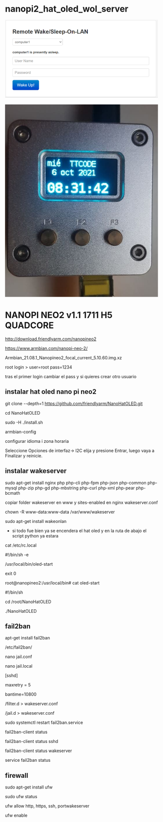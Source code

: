# nanopi2_hat_oled_wol_server


![alt tag](https://github.com/reproteq/nanopi2_hat_oled_wol_server/blob/main/wake.png)


![alt tag](https://github.com/reproteq/nanopi2_hat_oled_wol_server/blob/main/nanopi2-wol-server.png)


# NANOPI NEO2 v1.1 1711 H5 QUADCORE

http://download.friendlyarm.com/nanopineo2

https://www.armbian.com/nanopi-neo-2/

Armbian_21.08.1_Nanopineo2_focal_current_5.10.60.img.xz

root login >  user=root pass=1234

tras el primer login cambiar el pass y si quieres crear otro usuario

## instalar hat oled nano pi neo2

git clone --depth=1 https://github.com/friendlyarm/NanoHatOLED.git
 
cd NanoHatOLED
 
sudo -H ./install.sh

armbian-config

configurar idioma i zona horaria

Seleccione Opciones de interfaz-> I2C elija y presione Entrar, luego vaya a Finalizar y reinicie.


## instalar wakeserver

sudo apt-get install nginx php php-cli php-fpm php-json php-common php-mysql php-zip php-gd php-mbstring php-curl php-xml php-pear php-bcmath 

copiar folder  wakeserver en www y sites-enabled en nginx  wakeserver.conf

chown -R www-data:www-data /var/www/wakeserver

sudo apt-get install wakeonlan

* si todo fue bien ya se encendera el hat oled y en la ruta de abajo el script python ya estara

cat /etc/rc.local

#!/bin/sh -e

/usr/local/bin/oled-start

exit 0

root@nanopineo2:/usr/local/bin# cat oled-start

#!/bin/sh

cd /root/NanoHatOLED

./NanoHatOLED

## fail2ban 

apt-get install fail2ban

/etc/fail2ban/

nano jail.conf

nano jail.local

[sshd]

maxretry = 5

bantime=10800

/filter.d  > wakeserver.conf

/jail.d > wakeserver.conf

sudo systemctl restart fail2ban.service

fail2ban-client status

fail2ban-client status sshd

fail2ban-client status wakeserver

service fail2ban status

## firewall

sudo apt-get install ufw

sudo ufw status

ufw allow http, https, ssh, portwakeserver

ufw enable
